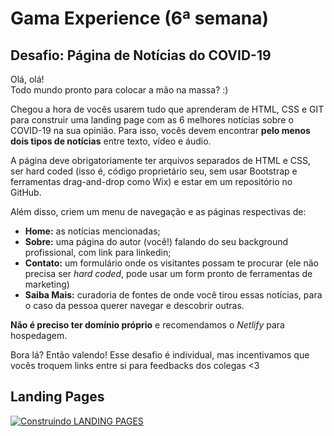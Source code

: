 # Gama Experience (6ª semana)
## Desafio: Página de Notícias do COVID-19

Olá, olá!  
Todo mundo pronto para colocar a mão na massa? :)

Chegou a hora de vocês usarem tudo que aprenderam de HTML, CSS e GIT para construir uma landing page com as 6 melhores notícias sobre o COVID-19 na sua opinião. Para isso, vocês devem encontrar **pelo menos dois tipos de notícias** entre texto, vídeo e áudio.

A página deve obrigatoriamente ter arquivos separados de HTML e CSS, ser hard coded (isso é, código proprietário seu, sem usar Bootstrap e ferramentas drag-and-drop como Wix) e estar em um repositório no GitHub.

Além disso, criem um menu de navegação e as páginas respectivas de:
- **Home:** as notícias mencionadas;
- **Sobre:** uma página do autor (você!) falando do seu background profissional, com link para linkedin;
- **Contato:** um formulário onde os visitantes possam te procurar (ele não precisa ser *hard coded*, pode usar um form pronto de ferramentas de marketing)
- **Saiba Mais:** curadoria de fontes de onde você tirou essas notícias, para o caso da pessoa querer navegar e descobrir outras.

**Não é preciso ter domínio próprio** e recomendamos o *Netlify* para hospedagem.

Bora lá? Então valendo! Esse desafio é individual, mas incentivamos que vocês troquem links entre si para feedbacks dos colegas <3


## Landing Pages
[![Construindo LANDING PAGES](http://img.youtube.com/vi/t7VdiJClmB4/0.jpg)](http://www.youtube.com/watch?v=t7VdiJClmB4 "Landing Pages que CONVERTEM! Os SEGREDOS de uma Landing Page campeã (2020) 🏆")
